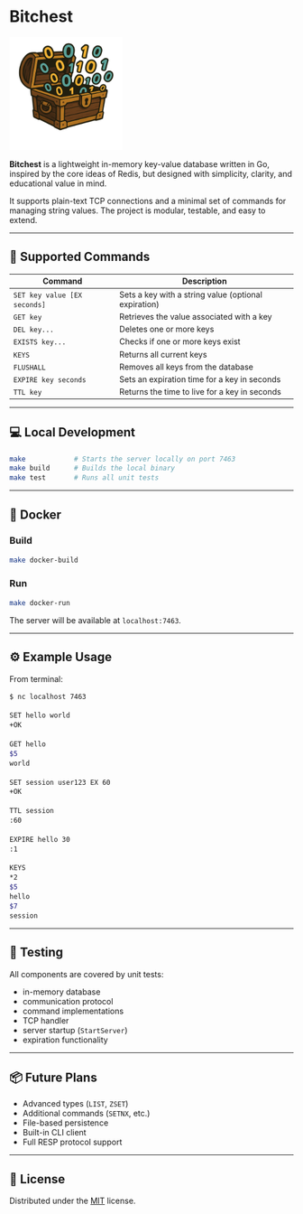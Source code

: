 # Bitchest

<img src="doc/img/bitchest_logo.png" alt="Bitchest Logo" width="200">

**Bitchest** is a lightweight in-memory key-value database written in Go, inspired by the core ideas of Redis, but designed with simplicity, clarity, and educational value in mind.

It supports plain-text TCP connections and a minimal set of commands for managing string values. The project is modular, testable, and easy to extend.

---

## 🚀 Supported Commands

| Command                      | Description                                          |
|------------------------------|------------------------------------------------------|
| `SET key value [EX seconds]` | Sets a key with a string value (optional expiration) |
| `GET key`                    | Retrieves the value associated with a key            |
| `DEL key...`                 | Deletes one or more keys                             |
| `EXISTS key...`              | Checks if one or more keys exist                     |
| `KEYS`                       | Returns all current keys                             |
| `FLUSHALL`                   | Removes all keys from the database                   |
| `EXPIRE key seconds`         | Sets an expiration time for a key in seconds         |
| `TTL key`                    | Returns the time to live for a key in seconds        |

---

## 💻 Local Development

```bash
make            # Starts the server locally on port 7463
make build      # Builds the local binary
make test       # Runs all unit tests
```

---

## 🐳 Docker

### Build

```bash
make docker-build
```

### Run

```bash
make docker-run
```

The server will be available at `localhost:7463`.

---

## ⚙️ Example Usage

From terminal:

```bash
$ nc localhost 7463

SET hello world
+OK

GET hello
$5
world

SET session user123 EX 60
+OK

TTL session
:60

EXPIRE hello 30
:1

KEYS
*2
$5
hello
$7
session
```

---

## 🧪 Testing

All components are covered by unit tests:
- in-memory database
- communication protocol
- command implementations
- TCP handler
- server startup (`StartServer`)
- expiration functionality

---

## 📦 Future Plans

- Advanced types (`LIST`, `ZSET`)
- Additional commands (`SETNX`, etc.)
- File-based persistence
- Built-in CLI client
- Full RESP protocol support

---

## 📄 License

Distributed under the [MIT](./LICENSE) license.
